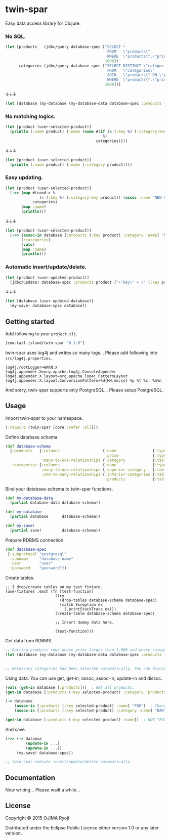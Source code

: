 # twin-spar

Easy data access library for Clojure.

### No SQL.

```clojure
(let [products   (jdbc/query database-spec ["SELECT *
                                             FROM   \"products\"
                                             WHERE  \"products\".\"price\" > ?"
                                            1000])
      categories (jdbc/query database-spec ["SELECT DISTINCT \"categories\".*
                                             FROM   \"categories\"
                                             JOIN   \"products\" ON \"products\".\"category-key\" = \"categories\".\"key\"
                                             WHERE  \"products\".\"price\" > ?"
                                            1000])]
```

↓↓↓

```clojure
(let [database (my-database (my-database-data database-spec :products ($> :price 1000)))]
```

### No matching logics.

```clojure
(let [product (user-selected-product)]
  (println (:name product) (:name (some #(if (= (:key %) (:category-key product))
                                           %)
                                        categories))))
```

↓↓↓

```clojure
(let [product (user-selected-product)]
  (println (:name product) (:name (:category product))))
```

### Easy updating.

```clojure
(let [product (user-selected-product)]
  (->> (map #(cond-> %
               (= (:key %) (:category-key product)) (assoc :name "NEW Category"))
            categories)
       (map :name)
       (println)))
```

↓↓↓

```clojure
(let [product (user-selected-product)]
  (->> (assoc-in database [:products (:key product) :category :name] "NEW Category")
       (:categories)
       (vals)
       (map :name)
       (println)))
```

### Automatic insert/update/delete.

```clojure
(let [product (user-updated-product)]
  (jdbc/update! database-spec :products product ["\"key\" = ?" (:key product)] :entities (jdbc/quoted \")))
```

↓↓↓

```clojure
(let [database (user-updated-database)]
  (my-save! database-spec database))
```

## Getting started

Add following to your <code>project.clj</code>.

```clojure
[com.tail-island/twin-spar "0.1.0"]
```

twin-spar uses log4j and writes so many logs... Please add following into <code>src/log4j.properties</code>.

```
log4j.rootLogger=WARN,X
log4j.appender.X=org.apache.log4j.ConsoleAppender
log4j.appender.X.layout=org.apache.log4j.PatternLayout
log4j.appender.X.layout.ConversionPattern=%d{HH:mm:ss} %p %t %c: %m%n
```

And sorry, twin-spar supperts only PostgreSQL... Please setup PostgreSQL.

## Usage

Import twin-spar to your namespace.

```clojure
(:require (twin-spar [core :refer :all]))
```

Define database schema.

```clojure
(def database-schema
  {:products   {:columns                   {:name                {:type      :string}
                                            :price               {:type      :decimal}}
                :many-to-one-relationships {:category            {:table-key :categories}}}
   :categories {:columns                   {:name                {:type      :string}}
                :many-to-one-relationships {:superior-category   {:table-key :categories}}
                :one-to-many-relationships {:inferior-categories {:table-key :categories, :many-to-one-relationship-key :superior-category}
                                            :products            {:table-key :products,   :many-to-one-relationship-key :category}}}})
```

Bind your database-schema to twin-spar functions.

```clojure
(def my-database-data
  (partial database-data database-schema))

(def my-database
  (partial database      database-schema))

(def my-save!
  (partial save!         database-schema))
```

Prepare RDBMS connection.

```clojure
(def database-spec
 {:subprotocol "postgresql"
  :subname     "database name"
  :user        "user"
  :password    "password"})
```

Create tables.

```
;; I drop/create tables on my test fixture.
(use-fixtures :each (fn [test-function]
                      (try
                        (drop-tables database-schema database-spec)
                        (catch Exception ex
                          (.printStackTrace ex)))
                      (create-table database-schema database-spec)

                      ;; Insert dummy data here.

                      (test-function)))
```

Get data from RDBMS.

```clojure
;; Getting products rows whose price larger than 1,000 and whose category's superior-category's superior-category's name is "foo".
(let [database (my-database (my-database-data database-spec :products ($and ($> :price 1000)
                                                                            ($= :category.superior-category.superior-category.name "foo"))))]

;; Necessary categories had been selected automatically. You can disconnect from RDBMS now.
```

Using data. You can use get, get-in, assoc, assoc-in, update-in and dissoc.

```clojure
(vals (get-in database [:products]))  ; Get all products.
(get-in database [:products (:key selected-product) :category :products])  ; Get same category products.

(-> database
    (assoc-in [:products (:key selected-product) :name] "FOO")  ; Change product's name.
    (assoc-in [:products (:key selected-product) :category :name] "BAR"))  ; Change product's category's name.

(get-in database [:products (:key selected-product) :name])  ; NOT "FOO". Original name is returned, because everything is immutable.
```

And save.

```clojure
(->> (-> databse
         (update-in ...)
         (update-in ...))
     (my-save! database-spec))

;; twin-spar execute insert/update/delete automatically.
```

## Documentation

Now writing... Please wailt a while...

## License

Copyright © 2015 OJIMA Ryoji

Distributed under the Eclipse Public License either version 1.0 or any later version.
